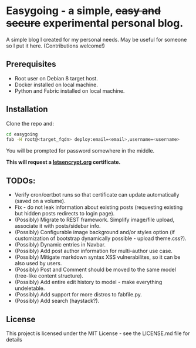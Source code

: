 # Easygoing - a simple, ~~easy and secure~~ experimental personal blog.
A simple blog I created for my personal needs. May be useful for someone so I put it here. (Contributions welcome!)

## Prerequisites
- Root user on Debian 8 target host.
- Docker installed on local machine.
- Python and Fabric installed on local machine. 

## Installation
Clone the repo and:
```bash
cd easygoing
fab -H root@<target_fqdn> deploy:email=<email>,username=<username> 
```
You will be prompted for password somewhere in the middle.

**This will request a [letsencrypt.org](letsencrypt.org) certificate.**

## TODOs: 
- Verify cron/certbot runs so that certificate can update automatically (saved on a volume).
- Fix - do not leak information about existing posts (requesting existing but hidden posts redirects to login page).
- (Possibly) Migrate to REST framework. Simplify image/file upload, associate it with posts/sidebar info. 
- (Possibly) Configurable image background and/or styles option (if customization of bootstrap dynamically possible - upload theme.css?).
- (Possibly) Dynamic entries in Navbar.
- (Possibly) Add post author information for multi-author use case.
- (Possibly) Mitigate markdown syntax XSS vulnerabilites, so it can be also used by users.
- (Possibly) Post and Comment should be moved to the same model (tree-like content structure).
- (Possibly) Add entire edit history to model - make everything undeletable.
- (Possibly) Add support for more distros to fabfile.py.
- (Possibly) Add search (haystack?).

## License
This project is licensed under the MIT License - see the LICENSE.md file for details

